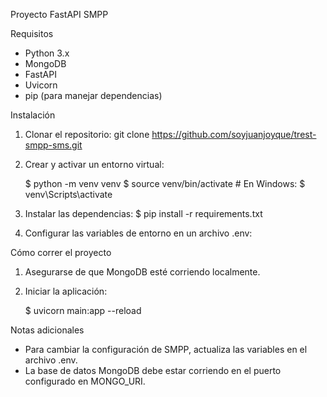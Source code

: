 Proyecto FastAPI SMPP

Requisitos

- Python 3.x
- MongoDB
- FastAPI
- Uvicorn
- pip (para manejar dependencias)

Instalación

1. Clonar el repositorio:
   git clone https://github.com/soyjuanjoyque/trest-smpp-sms.git

2. Crear y activar un entorno virtual:
   
   $ python -m venv venv
   $ source venv/bin/activate  # En Windows: $ venv\Scripts\activate

3. Instalar las dependencias:
   $ pip install -r requirements.txt

4. Configurar las variables de entorno en un archivo .env:

Cómo correr el proyecto

1. Asegurarse de que MongoDB esté corriendo localmente.
2. Iniciar la aplicación:
   
   $ uvicorn main:app --reload

Notas adicionales

- Para cambiar la configuración de SMPP, actualiza las variables en el archivo .env.
- La base de datos MongoDB debe estar corriendo en el puerto configurado en MONGO_URI.
